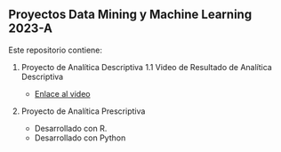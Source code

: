 ## Proyectos Data Mining y Machine Learning 2023-A
 Este repositorio contiene:
1. Proyecto de Analítica Descriptiva
    1.1 Video de Resultado de Analítica Descriptiva
     - [Enlace al video](https://drive.google.com/file/d/1tMxZNSZh9Gy2nSdWZ4D_KJREY3dsUqQX/view?usp=sharing)

2. Proyecto de Analítica Prescriptiva
    - Desarrollado con R.
    - Desarrollado con Python
